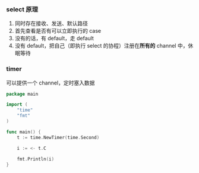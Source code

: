 ### select 原理

1. 同时存在接收、发送、默认路径
2. 首先查看是否有可以立即执行的 case
3. 没有的话，有 default，走 default
4. 没有 default，把自己（即执行 select 的协程）注册在**所有的** channel 中，休眠等待


### timer

可以提供一个 channel，定时塞入数据

```go
package main

import (
	"time"
	"fmt"
)

func main() {
	t := time.NewTimer(time.Second)

	i := <- t.C
	
	fmt.Println(i)
}
```
